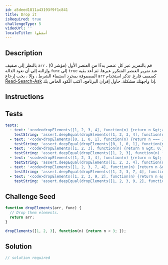 ```yaml
---
id: a5deed1811a43193f9f1c841
title: Drop it
isRequired: true
challengeType: 5
videoUrl: ''
localeTitle: أسقطها
---
```


## Description
<section id="description"> بالنظر إلى صفيف <code>arr</code> ، قم بالتمرير عبر كل عنصر بدءًا من العنصر الأول (مؤشر 0) وإزالته إلى أن تعود الدالة <code>func</code> إلى <code>true</code> عند تمرير العنصر المتكرر عبرها. ثم أعد بقية المصفوفة بمجرد استيفاء الشرط ، وإلا ، يجب إرجاع <code>arr</code> كصفيف فارغ. تذكر استخدام <a href="https://www.freecodecamp.org/forum/t/how-to-get-help-when-you-are-stuck-coding/19514" target="_blank">Read-Search-Ask</a> إذا واجهتك مشكلة. حاول إقران البرنامج. اكتب الكود الخاص بك. </section>

## Instructions
<section id="instructions">
</section>

## Tests
<section id='tests'>

```yml
tests:
  - text: '<code>dropElements([1, 2, 3, 4], function(n) {return n &gt;= 3;})</code> return <code>[3, 4]</code> .'
    testString: 'assert.deepEqual(dropElements([1, 2, 3, 4], function(n) {return n >= 3;}), [3, 4], "<code>dropElements([1, 2, 3, 4], function(n) {return n >= 3;})</code> should return <code>[3, 4]</code>.");'
  - text: '<code>dropElements([0, 1, 0, 1], function(n) {return n === 1;})</code> بإرجاع <code>[1, 0, 1]</code> .'
    testString: 'assert.deepEqual(dropElements([0, 1, 0, 1], function(n) {return n === 1;}), [1, 0, 1], "<code>dropElements([0, 1, 0, 1], function(n) {return n === 1;})</code> should return <code>[1, 0, 1]</code>.");'
  - text: '<code>dropElements([1, 2, 3], function(n) {return n &gt; 0;})</code> return <code>[1, 2, 3]</code> .'
    testString: 'assert.deepEqual(dropElements([1, 2, 3], function(n) {return n > 0;}), [1, 2, 3], "<code>dropElements([1, 2, 3], function(n) {return n > 0;})</code> should return <code>[1, 2, 3]</code>.");'
  - text: '<code>dropElements([1, 2, 3, 4], function(n) {return n &gt; 5;})</code> return <code>[]</code> .'
    testString: 'assert.deepEqual(dropElements([1, 2, 3, 4], function(n) {return n > 5;}), [], "<code>dropElements([1, 2, 3, 4], function(n) {return n > 5;})</code> should return <code>[]</code>.");'
  - text: '<code>dropElements([1, 2, 3, 7, 4], function(n) {return n &gt; 3;})</code> يجب أن تعود <code>[7, 4]</code> .'
    testString: 'assert.deepEqual(dropElements([1, 2, 3, 7, 4], function(n) {return n > 3;}), [7, 4], "<code>dropElements([1, 2, 3, 7, 4], function(n) {return n > 3;})</code> should return <code>[7, 4]</code>.");'
  - text: '<code>dropElements([1, 2, 3, 9, 2], function(n) {return n &gt; 2;})</code> يجب أن تعود <code>[3, 9, 2]</code> .'
    testString: 'assert.deepEqual(dropElements([1, 2, 3, 9, 2], function(n) {return n > 2;}), [3, 9, 2], "<code>dropElements([1, 2, 3, 9, 2], function(n) {return n > 2;})</code> should return <code>[3, 9, 2]</code>.");'

```

</section>

## Challenge Seed
<section id='challengeSeed'>

<div id='js-seed'>

```js
function dropElements(arr, func) {
  // Drop them elements.
  return arr;
}

dropElements([1, 2, 3], function(n) {return n < 3; });

```

</div>



</section>

## Solution
<section id='solution'>

```js
// solution required
```
</section>
